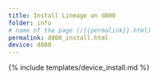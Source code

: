 ```yaml
---
title: Install Lineage on d800
folder: info
# name of the page (/{{permalink}}.html)
permalink: d800_install.html
device: d800
---
```

{% include templates/device_install.md %}
